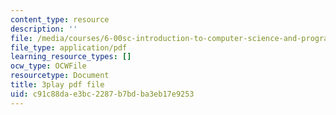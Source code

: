 ```yaml
---
content_type: resource
description: ''
file: /media/courses/6-00sc-introduction-to-computer-science-and-programming-spring-2011/c91c88dae3bc2287b7bdba3eb17e9253_7BpomdjZ_Os.pdf
file_type: application/pdf
learning_resource_types: []
ocw_type: OCWFile
resourcetype: Document
title: 3play pdf file
uid: c91c88da-e3bc-2287-b7bd-ba3eb17e9253
---
```

